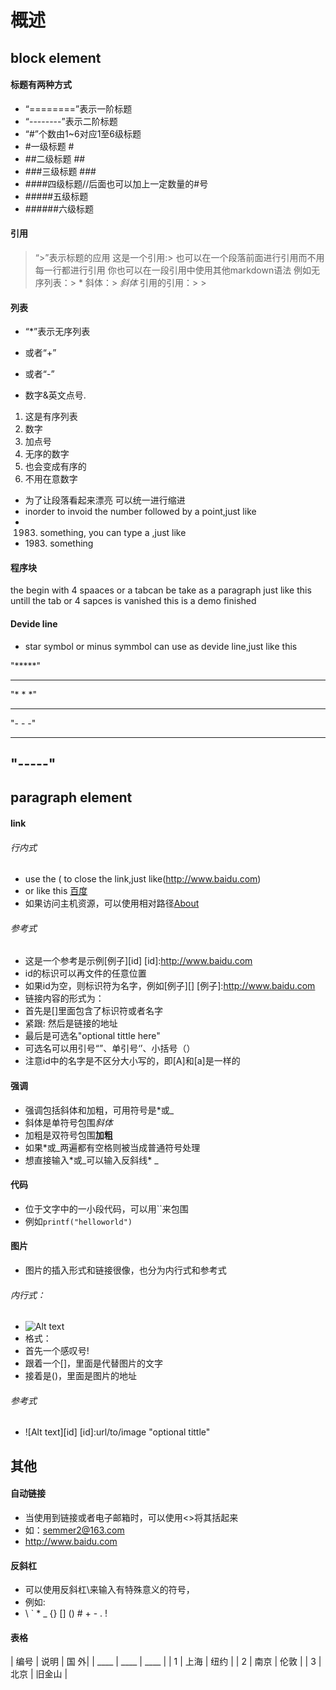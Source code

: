 概述
======

## block element
#### 标题有两种方式
* “========”表示一阶标题
* “--------”表示二阶标题
* “#”个数由1~6对应1至6级标题
* #一级标题 #
* ##二级标题 ##
* ###三级标题 ###
* ####四级标题//后面也可以加上一定数量的#号
* #####五级标题
* ######六级标题

#### 引用

> “>”表示标题的应用
> 这是一个引用:>
> 也可以在一个段落前面进行引用而不用每一行都进行引用
> 你也可以在一段引用中使用其他markdown语法
> 例如无序列表：> *
> 斜体：> *斜体*
> 引用的引用：> >

#### 列表
* “*”表示无序列表
+ 或者“+”
- 或者“-”
* 数字&英文点号. 

1. 这是有序列表
2. 数字
3. 加点号
2. 无序的数字
2. 也会变成有序的
1. 不用在意数字

* 为了让段落看起来漂亮
  可以统一进行缩进
* inorder to invoid the number followed by a point,just like 
* 1983. something, you can type a \,just like
* 1983\. something

#### 程序块

  the begin with 4 spaaces or a tabcan be take as a paragraph
  just like this
  untill the tab or 4 sapces is vanished
  this is a demo
finished

#### Devide line

* star symbol or minus symmbol can use as devide line,just like this

"*****"
*******

"* * *"
* * * *

"- - -"
- - - -

"-----"
 -------

## paragraph element
#### link
###### 行内式
* use the ( to close the link,just like(http://www.baidu.com)
* or like this [百度](http://www.baidu.com "Baidu")
* 如果访问主机资源，可以使用相对路径[About](/about/)

###### 参考式
* 这是一个参考是示例[例子][id]
[id]:http://www.baidu.com
* id的标识可以再文件的任意位置
* 如果id为空，则标识符为名字，例如[例子][]
[例子]:http://www.baidu.com
* 链接内容的形式为：
* 首先是[]里面包含了标识符或者名字
* 紧跟: 然后是链接的地址
* 最后是可选名"optional tittle here"
* 可选名可以用引号“”、单引号‘’、小括号（）
* 注意id中的名字是不区分大小写的，即[A]和[a]是一样的

#### 强调
* 强调包括斜体和加粗，可用符号是*或_
* 斜体是单符号包围*斜体*
* 加粗是双符号包围**加粗**
* 如果*或_两遍都有空格则被当成普通符号处理
* 想直接输入*或_可以输入反斜线\* \_

#### 代码
* 位于文字中的一小段代码，可以用\`\`来包围
* 例如`printf("helloworld")`

#### 图片
* 图片的插入形式和链接很像，也分为内行式和参考式

###### 内行式：
* ![Alt text](/path/to/img.jpg)
* 格式：
* 首先一个感叹号!
* 跟着一个[]，里面是代替图片的文字
* 接着是()，里面是图片的地址

###### 参考式
* ![Alt text][id]
[id]:url/to/image "optional tittle"

## 其他
#### 自动链接
* 当使用到链接或者电子邮箱时，可以使用\<\>将其括起来
* 如：<semmer2@163.com>
* <http://www.baidu.com>

#### 反斜杠
* 可以使用反斜杠\来输入有特殊意义的符号，
* 例如:
* \\ \` \* \_ \{\} \[\] \(\) \# \+ \- \. \!

#### 表格

| 编号 | 说明 | 国 外|
| ____ | ____ | ____ |
| 1 | 上海 | 纽约 |
| 2 | 南京 | 伦敦 |
| 3 | 北京 | 旧金山 |

